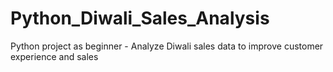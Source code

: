 # Python_Diwali_Sales_Analysis

Python project as beginner - Analyze Diwali sales data to improve customer experience and sales
